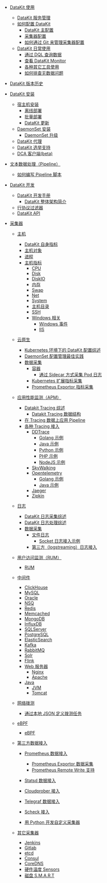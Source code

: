 - [DataKit 使用]()

  - [DataKit 服务管理](datakit-service-how-to)
  - [如何配置 DataKit]()
    - [DataKit 主配置](datakit-conf)
    - [采集器配置](datakit-input-conf)
    - [如何通过 Git 来管理采集器配置](git-config-how-to)
  - [DataKit 日常使用]()
    - [通过 DQL 查询数据](datakit-dql-how-to)
    - [查看 DataKit Monitor](datakit-monitor)
    - [各种其它工具使用](datakit-tools-how-to)
    - [如何排查无数据问题](why-no-data)

- [DataKit 版本历史](changelog)

- [DataKit 安装]()

  - [宿主机安装](datakit-install)
    - [离线部署](datakit-offline-install)
    - [批量部署](datakit-batch-deploy)
    - [DataKit 更新](datakit-update)
  - [DaemonSet 安装](datakit-daemonset-deploy)
    - [DaemonSet 升级](datakit-daemonset-update)
  - [DataKit 代理](proxy)
  - [DataKit 选举支持](election)
  - [DCA 客户端(beta)](dca)

- [文本数据处理（Pipeline）](pipeline)

  - [如何编写 Pipeline 脚本](datakit-pl-how-to)

- [DataKit 开发]()

  - [DataKit 开发手册](development)
    - [DataKit 整体架构简介](datakit-arch)
  - [行协议过滤器](datakit-filter)
  - [DataKit API](apis)

- [采集器]()

  - [主机]()

    - [DataKit 自身指标](self)
    - [主机对象](hostobject)
    - [进程](host_processes)
    - [主机指标]()
      - [CPU](cpu)
      - [Disk](disk)
      - [DiskIO](diskio)
      - [内存](mem)
      - [Swap](swap)
      - [Net](net)
      - [System](system)
      - [主机目录](hostdir)
      - [SSH](ssh)
      - [Windows 相关]()
        - [Windows 事件](windows_event)
        - [IIS](iis)

  - [云原生]()

    - [Kubernetes 环境下的 DataKit 配置综述](k8s-config-how-to)
    - [DaemonSet 配置管理最佳实践](datakit-daemonset-bp)
    - [数据采集]()
      - [容器](container)
        - [通过 Sidecar 方式采集 Pod 日志](logfwd)
      - [Kubernetes 扩展指标采集](kubernetes-x)
      - [Prometheus Exportor 指标采集](kubernetes-prom)

  - [应用性能监测（APM）]()

    - [Datakit Tracing 综述](datakit-tracing)
      - [Datakit Tracing 数据结构](datakit-tracing-struct)
    - [在 Tracing 数据上应用 Pipeline](datakit-tracing-pl)
    - [各种 Tracing 接入]()
      - [DDTrace](ddtrace)
        - [Golang 示例](ddtrace-golang)
        - [Java 示例](ddtrace-java)
        - [Python 示例](ddtrace-python)
        - [PHP 示例](ddtrace-php)
        - [NodeJS 示例](ddtrace-nodejs)
      - [SkyWalking](skywalking)
      - [Opentelemetry](opentelemetry)
        - [Golang 示例](opentelemetry-go)
        - [Java 示例](opentelemetry-java)
      - [Jaeger](jaeger)
      - [Zipkin](zipkin)

  - [日志]()

    - [DataKit 日志采集综述](datakit-logging)
    - [DataKit 日志处理综述](datakit-logging-how)
    - [数据采集]()
      - [文件日志](logging)
        - [Socket 日志接入示例](logging_socket)
      - [第三方（logstreaming）日志接入](logstreaming)

  - [用户访问监测（RUM）]()

    - [RUM](rum)

  - [中间件]()

    - [ClickHouse](clickhousev1)
    - [MySQL](mysql)
    - [Oracle](oracle)
    - [NSQ](nsq)
    - [Redis](redis)
    - [Memcached](memcached)
    - [MongoDB](mongodb)
    - [InfluxDB](influxdb)
    - [SQLServer](sqlserver)
    - [PostgreSQL](postgresql)
    - [ElasticSearch](elasticsearch)
    - [Kafka](kafka)
    - [RabbitMQ](rabbitmq)
    - [Solr](solr)
    - [Flink](flinkv1)
    - [Web 服务器]()
      - [Nginx](nginx)
      - [Apache](apache)
    - [Java]()
      - [JVM](jvm)
      - [Tomcat](tomcat)

  - [网络拨测](dialtesting)

    - [通过本地 JSON 定义拨测任务](dialtesting_json)

  - [eBPF]()

    - [eBPF](ebpf)

  - [第三方数据接入]()

    - [Prometheus 数据接入]()

      - [Prometheus Exportor 数据采集](prom)
      - [Prometheus Remote Write 支持](prom_remote_write)

    - [Statsd 数据接入](statsd)
    - [Cloudprober 接入](cloudprober)
    - [Telegraf 数据接入](telegraf)
    - [Scheck 接入](sec-checker)
    - [用 Python 开发自定义采集器](pythond)

  - [其它采集器]()
    - [Jenkins](jenkins)
    - [Gitlab](gitlab)
    - [etcd](etcd)
    - [Consul](consul)
    - [CoreDNS](coredns)
    - [硬件温度 Sensors](sensors)
    - [磁盘 S.M.A.R.T](smart)

